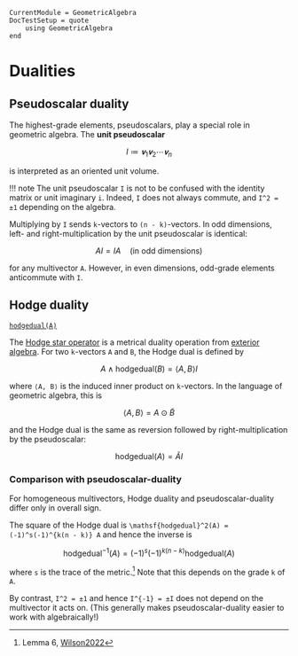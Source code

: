 ```@meta
CurrentModule = GeometricAlgebra
DocTestSetup = quote
	using GeometricAlgebra
end
```

# Dualities


## Pseudoscalar duality

The highest-grade elements, pseudoscalars, play a special role in geometric algebra. The **unit pseudoscalar**
```math
I ≔ 𝐯_1𝐯_2⋯𝐯_n
```
is interpreted as an oriented unit volume.

!!! note
	The unit pseudoscalar ``I`` is not to be confused with the identity matrix or unit imaginary ``i``. Indeed, ``I`` does not always commute, and ``I^2 = ±1`` depending on the algebra.

Multiplying by ``I`` sends ``k``-vectors to ``(n - k)``-vectors.
In odd dimensions, left- and right-multiplication by the unit pseudoscalar is identical:
```math
AI = IA
\quad\text{(in odd dimensions)}
```
for any multivector ``A``.
However, in even dimensions, odd-grade elements anticommute with ``I``.



## Hodge duality

[`hodgedual(A)`](@ref)

The [Hodge star operator](https://en.wikipedia.org/wiki/Hodge_star_operator) is a metrical duality operation from [exterior algebra](https://en.wikipedia.org/wiki/Exterior_algebra).
For two ``k``-vectors ``A`` and ``B``, the Hodge dual is defined by
```math
A ∧ \mathsf{hodgedual}(B) = ⟨A, B⟩ I
```
where ``⟨A, B⟩`` is the induced inner product on ``k``-vectors.
In the language of geometric algebra, this is
```math
⟨A, B⟩ = A \odot \tilde{B}
```
and the Hodge dual is the same as reversion followed by right-multiplication by the pseudoscalar:
```math
\mathsf{hodgedual}(A) = \tilde{A}I
```

### Comparison with pseudoscalar-duality

For homogeneous multivectors, Hodge duality and pseudoscalar-duality differ only in overall sign.

The square of the Hodge dual is ``\mathsf{hodgedual}^2(A) = (-1)^s(-1)^{k(n - k)} A`` and hence the inverse is
```math
\mathsf{hodgedual}^{-1}(A) = (-1)^s(-1)^{k(n - k)} \mathsf{hodgedual}(A) 
```
where ``s`` is the trace of the metric.[^1] Note that this depends on the grade ``k`` of ``A``.

[^1]: Lemma 6, [Wilson2022](@cite)

By contrast, ``I^2 = ±1`` and hence ``I^{-1} = ±I`` does not depend on the multivector it acts on. (This generally makes pseudoscalar-duality easier to work with algebraically!)